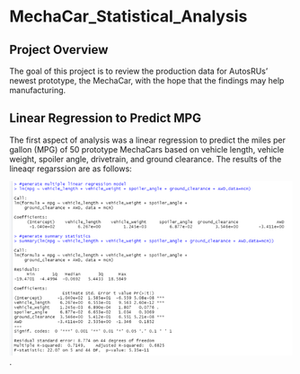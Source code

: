 # MechaCar_Statistical_Analysis

## Project Overview
The goal of this project is to review the production data for AutosRUs’ newest prototype, the MechaCar, with the hope that the findings may help manufacturing.

## Linear Regression to Predict MPG

The first aspect of analysis was a linear regression to predict the miles per gallon (MPG) of 50 prototype MechaCars based on vehicle length, vehicle weight, spoiler angle, drivetrain, and ground clearance. The results of the lineaqr regarssion are as follows: 

![Linear_Regression_to_Predict_MPG](/Linear_Regression_to_Predict_MPG.png).

